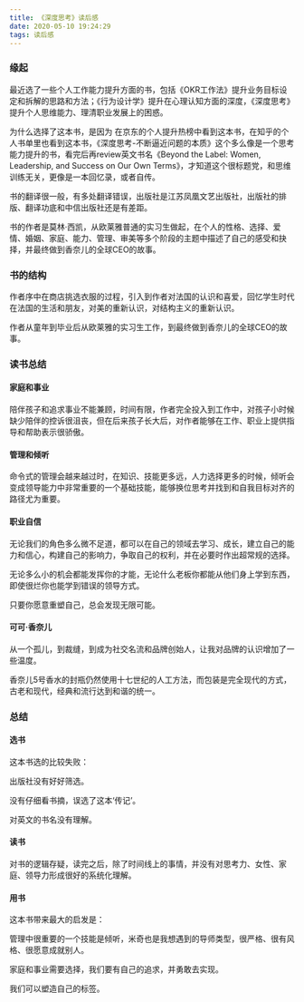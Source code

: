 ```yaml
---
title: 《深度思考》读后感
date: 2020-05-10 19:24:29
tags: 读后感
---
```


### 缘起

最近选了一些个人工作能力提升方面的书，包括《OKR工作法》提升业务目标设定和拆解的思路和方法；《行为设计学》提升在心理认知方面的深度，《深度思考》提升个人思维能力、理清职业发展上的困惑。

为什么选择了这本书，是因为 在京东的个人提升热榜中看到这本书，在知乎的个人书单里也看到这本书，《深度思考-不断逼近问题的本质》这个多么像是一个思考能力提升的书，看完后再review英文书名《Beyond the Label: Women, Leadership, and Success on Our Own Terms》，才知道这个很标题党，和思维训练无关，更像是一本回忆录，或者自传。

书的翻译很一般，有多处翻译错误，出版社是江苏凤凰文艺出版社，出版社的排版、翻译功底和中信出版社还是有差距。

书的作者是莫林·西凯，从欧莱雅普通的实习生做起，在个人的性格、选择、爱情、婚姻、家庭、能力、管理、审美等多个阶段的主题中描述了自己的感受和抉择，并最终做到香奈儿的全球CEO的故事。

### 书的结构

作者序中在商店挑选衣服的过程，引入到作者对法国的认识和喜爱，回忆学生时代在法国的生活和朋友，对美的重新认识，对结构主义的重新认识。

作者从童年到毕业后从欧莱雅的实习生工作，到最终做到香奈儿的全球CEO的故事。

### 读书总结

#### 家庭和事业

陪伴孩子和追求事业不能兼顾，时间有限，作者完全投入到工作中，对孩子小时候缺少陪伴的控诉很沮丧，但在后来孩子长大后，对作者能够在工作、职业上提供指导和帮助表示很骄傲。

#### 管理和倾听

命令式的管理会越来越过时，在知识、技能更多远，人力选择更多的时候，倾听会变成领导能力中非常重要的一个基础技能，能够换位思考并找到和自我目标对齐的路径尤为重要。

#### 职业自信

无论我们的角色多么微不足道，都可以在自己的领域去学习、成长，建立自己的能力和信心，构建自己的影响力，争取自己的权利，并在必要时作出超常规的选择。

无论多么小的机会都能发挥你的才能，无论什么老板你都能从他们身上学到东西，即使很烂你也能学到错误的领导方式。

只要你愿意重塑自己，总会发现无限可能。

#### 可可·香奈儿

从一个孤儿，到裁缝，到成为社交名流和品牌创始人，让我对品牌的认识增加了一些温度。

香奈儿5号香水的封瓶仍然使用十七世纪的人工方法，而包装是完全现代的方式，古老和现代，经典和流行达到和谐的统一。

### 总结

#### 选书

这本书选的比较失败：

出版社没有好好筛选。

没有仔细看书摘，误选了这本‘传记’。

对英文的书名没有理解。

#### 读书

对书的逻辑存疑，读完之后，除了时间线上的事情，并没有对思考力、女性、家庭、领导力形成很好的系统化理解。

#### 用书

这本书带来最大的启发是：

管理中很重要的一个技能是倾听，米奇也是我想遇到的导师类型，很严格、很有风格、很愿意成就别人。

家庭和事业需要选择，我们要有自己的追求，并勇敢去实现。

我们可以塑造自己的标签。
